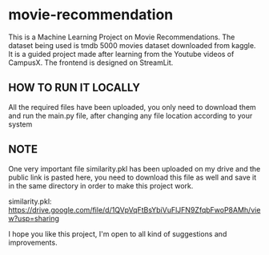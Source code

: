 # movie-recommendation
This is a Machine Learning Project on Movie Recommendations. 
The dataset being used is tmdb 5000 movies dataset downloaded from kaggle. It is a guided project made after learning from the Youtube videos of CampusX.
The frontend is designed on StreamLit.
## HOW TO RUN IT LOCALLY 
All the required files have been uploaded, you only need to download them and run the main.py file, after changing any file location according to your system
## NOTE
One very important file similarity.pkl has been uploaded on my drive and the public link is pasted here, you need to download this file as well and save it in the same directory in order to make  this project work.

similarity.pkl: https://drive.google.com/file/d/1QVpVqFtBsYbiVuFlJFN9ZfqbFwoP8AMh/view?usp=sharing

I hope you like this project, I'm open to all kind of suggestions and improvements. 

